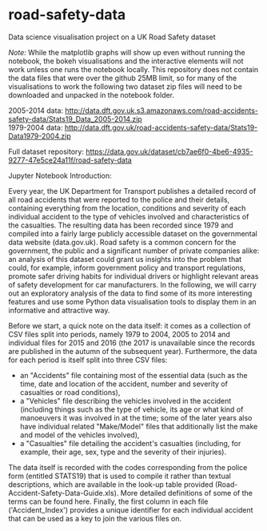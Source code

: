 # road-safety-data
Data science visualisation project on a UK Road Safety dataset

_Note:_ While the matplotlib graphs will show up even without running the notebook, the bokeh visualisations and the interactive elements will not work unless one runs the notebook locally. This repository does not contain the data files that were over the github 25MB limit, so for many of the visualisations to work the following two dataset zip files will need to be downloaded and unpacked in the notebook folder.

2005-2014 data: http://data.dft.gov.uk.s3.amazonaws.com/road-accidents-safety-data/Stats19_Data_2005-2014.zip     
1979-2004 data: http://data.dft.gov.uk/road-accidents-safety-data/Stats19-Data1979-2004.zip

Full dataset repository: https://data.gov.uk/dataset/cb7ae6f0-4be6-4935-9277-47e5ce24a11f/road-safety-data

Jupyter Notebook Introduction:

Every year, the UK Department for Transport publishes a detailed record of all road accidents that were reported to the police and their details, containing everything from the location, conditions and severity of each individual accident to the type of vehicles involved and characteristics of the casualties. The resulting data has been recorded since 1979 and compiled into a fairly large publicly accessible dataset on the governmental data website (data.gov.uk). Road safety is a common concern for the government, the public and a significant number of private companies alike: an analysis of this dataset could grant us insights into the problem that could, for example, inform government policy and transport regulations, promote safer driving habits for individual drivers or highlight relevant areas of safety development for car manufacturers. In the following, we will carry out an exploratory analysis of the data to find some of its more interesting features and use some Python data visualisation tools to display them in an informative and attractive way.

Before we start, a quick note on the data itself: it comes as a collection of CSV files split into periods, namely 1979 to 2004, 2005 to 2014 and individual files for 2015 and 2016 (the 2017 is unavailable since the records are published in the autumn of the subsequent year). Furthermore, the data for each period is itself split into three CSV files:

* an "Accidents" file containing most of the essential data (such as the time, date and location of the accident, number and severity of casualties or road conditions),
* a "Vehicles" file describing the vehicles involved in the accident (including things such as the type of vehicle, its age or what kind of manoeuvers it was involved in at the time; some of the later years also have individual related "Make/Model" files that additionally list the make and model of the vehicles involved),
* a "Casualties" file detailing the accident's casualties (including, for example, their age, sex, type and the severity of their injuries).

The data itself is recorded with the codes corresponding from the police form (entitled STATS19) that is used to compile it rather than textual descriptions, which are available in the look-up table provided (Road-Accident-Safety-Data-Guide.xls). More detailed definitions of some of the terms can be found here. Finally, the first column in each file ('Accident_Index') provides a unique identifier for each individual accident that can be used as a key to join the various files on.
